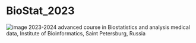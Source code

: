 # BioStat_2023
![image](https://github.com/glebus-sasha/BioStat_2023/assets/28355746/fc7f3d20-bd50-4e99-9a7e-9dc0c87c2532)
2023-2024 advanced course in Biostatistics and analysis medical data, Institute of Bioinformatics, Saint Petersburg, Russia
